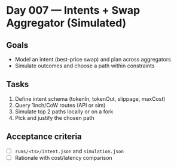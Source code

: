 # Day 007 — Intents + Swap Aggregator (Simulated)

## Goals
- Model an intent (best-price swap) and plan across aggregators
- Simulate outcomes and choose a path within constraints

## Tasks
1) Define intent schema (tokenIn, tokenOut, slippage, maxCost)
2) Query 1inch/CoW routes (API or sim)
3) Simulate top 2 paths locally or on a fork
4) Pick and justify the chosen path

## Acceptance criteria
- [ ] `runs/<ts>/intent.json` and `simulation.json`
- [ ] Rationale with cost/latency comparison
